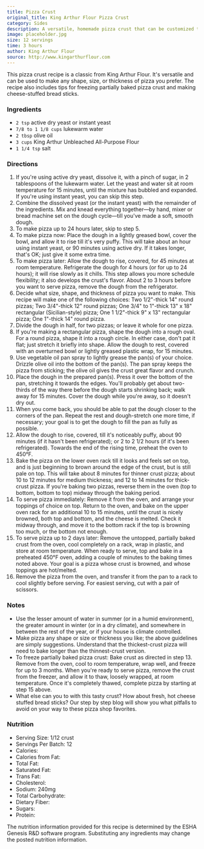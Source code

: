 ```yaml
---
title: Pizza Crust
original_title: King Arthur Flour Pizza Crust
category: Sides
description: A versatile, homemade pizza crust that can be customized to your liking. Perfect for any pizza night.
image: placeholder.jpg
size: 12 servings
time: 3 hours
author: King Arthur Flour
source: http://www.kingarthurflour.com
---
```


This pizza crust recipe is a classic from King Arthur Flour. It's versatile and can be used to make any shape, size, or thickness of pizza you prefer. The recipe also includes tips for freezing partially baked pizza crust and making cheese-stuffed bread sticks.

### Ingredients

* `2 tsp` active dry yeast or instant yeast
* `7/8 to 1 1/8 cups` lukewarm water
* `2 tbsp` olive oil
* `3 cups` King Arthur Unbleached All-Purpose Flour
* `1 1/4 tsp` salt

### Directions

1. If you're using active dry yeast, dissolve it, with a pinch of sugar, in 2 tablespoons of the lukewarm water. Let the yeast and water sit at room temperature for 15 minutes, until the mixture has bubbled and expanded. If you're using instant yeast, you can skip this step.
2. Combine the dissolved yeast (or the instant yeast) with the remainder of the ingredients. Mix and knead everything together—by hand, mixer or bread machine set on the dough cycle—till you've made a soft, smooth dough.
3. To make pizza up to 24 hours later, skip to step 5.
4. To make pizza now: Place the dough in a lightly greased bowl, cover the bowl, and allow it to rise till it's very puffy. This will take about an hour using instant yeast, or 90 minutes using active dry. If it takes longer, that's OK; just give it some extra time.
5. To make pizza later: Allow the dough to rise, covered, for 45 minutes at room temperature. Refrigerate the dough for 4 hours (or for up to 24 hours); it will rise slowly as it chills. This step allows you more schedule flexibility; it also develops the crust's flavor. About 2 to 3 hours before you want to serve pizza, remove the dough from the refrigerator.
6. Decide what size, shape, and thickness of pizza you want to make. This recipe will make one of the following choices: Two 1/2"-thick 14" round pizzas; Two 3/4"-thick 12" round pizzas; One 3/4" to 1"-thick 13" x 18" rectangular (Sicilian-style) pizza; One 1 1/2"-thick 9" x 13" rectangular pizza; One 1"-thick 14" round pizza.
7. Divide the dough in half, for two pizzas; or leave it whole for one pizza.
8. If you're making a rectangular pizza, shape the dough into a rough oval. For a round pizza, shape it into a rough circle. In either case, don't pat it flat; just stretch it briefly into shape. Allow the dough to rest, covered with an overturned bowl or lightly greased plastic wrap, for 15 minutes.
9. Use vegetable oil pan spray to lightly grease the pan(s) of your choice. Drizzle olive oil into the bottom of the pan(s). The pan spray keeps the pizza from sticking; the olive oil gives the crust great flavor and crunch.
10. Place the dough in the prepared pan(s). Press it over the bottom of the pan, stretching it towards the edges. You'll probably get about two-thirds of the way there before the dough starts shrinking back; walk away for 15 minutes. Cover the dough while you're away, so it doesn't dry out.
11. When you come back, you should be able to pat the dough closer to the corners of the pan. Repeat the rest and dough-stretch one more time, if necessary; your goal is to get the dough to fill the pan as fully as possible.
12. Allow the dough to rise, covered, till it's noticeably puffy, about 90 minutes (if it hasn't been refrigerated); or 2 to 2 1/2 hours (if it's been refrigerated). Towards the end of the rising time, preheat the oven to 450°F.
13. Bake the pizza on the lower oven rack till it looks and feels set on top, and is just beginning to brown around the edge of the crust, but is still pale on top. This will take about 8 minutes for thinner crust pizza; about 10 to 12 minutes for medium thickness; and 12 to 14 minutes for thick-crust pizza. If you're baking two pizzas, reverse them in the oven (top to bottom, bottom to top) midway through the baking period.
14. To serve pizza immediately: Remove it from the oven, and arrange your toppings of choice on top. Return to the oven, and bake on the upper oven rack for an additional 10 to 15 minutes, until the crust is nicely browned, both top and bottom, and the cheese is melted. Check it midway through, and move it to the bottom rack if the top is browning too much, or the bottom not enough.
15. To serve pizza up to 2 days later: Remove the untopped, partially baked crust from the oven, cool completely on a rack, wrap in plastic, and store at room temperature. When ready to serve, top and bake in a preheated 450°F oven, adding a couple of minutes to the baking times noted above. Your goal is a pizza whose crust is browned, and whose toppings are hot/melted.
16. Remove the pizza from the oven, and transfer it from the pan to a rack to cool slightly before serving. For easiest serving, cut with a pair of scissors.

### Notes

* Use the lesser amount of water in summer (or in a humid environment), the greater amount in winter (or in a dry climate), and somewhere in between the rest of the year, or if your house is climate controlled.
* Make pizza any shape or size or thickness you like; the above guidelines are simply suggestions. Understand that the thickest-crust pizza will need to bake longer than the thinnest-crust version.
* To freeze partially baked pizza crust: Bake crust as directed in step 13. Remove from the oven, cool to room temperature, wrap well, and freeze for up to 3 months. When you're ready to serve pizza, remove the crust from the freezer, and allow it to thaw, loosely wrapped, at room temperature. Once it's completely thawed, complete pizza by starting at step 15 above.
* What else can you to with this tasty crust? How about fresh, hot cheese stuffed bread sticks? Our step by step blog will show you what pitfalls to avoid on your way to these pizza shop favorites.

### Nutrition

* Serving Size: 1/12 crust
* Servings Per Batch: 12
* Calories: 
* Calories from Fat: 
* Total Fat: 
* Saturated Fat: 
* Trans Fat: 
* Cholesterol: 
* Sodium: 240mg
* Total Carbohydrate: 
* Dietary Fiber: 
* Sugars: 
* Protein: 

The nutrition information provided for this recipe is determined by the ESHA Genesis R&D software program. Substituting any ingredients may change the posted nutrition information.